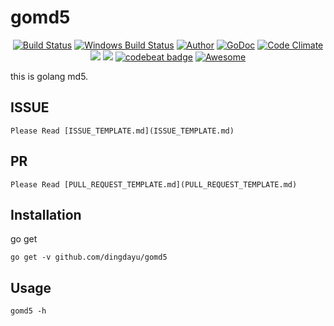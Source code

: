 # gomd5

<p align="center">
  <a href="https://travis-ci.org/dingdayu/gomd5"><img src="https://travis-ci.org/dingdayu/gomd5.svg?branch=master" alt="Build Status"></img></a>
  <a href="https://ci.appveyor.com/project/dingdayu/gomd5"><img src="https://ci.appveyor.com/api/projects/status/github/dingdayu/gomd5?svg=true&branch=master&passingText=Windows%20-%20OK&failingText=Windows%20-%20failed&pendingText=Windows%20-%20pending" alt="Windows Build Status"></a>
  <a href="https://blog.dingxiaoyu.com"><img src="https://img.shields.io/badge/author-@dingdayu-blue.svg?style=flat" alt="Author"></a>
  <a href="https://godoc.org/github.com/dingdayu/gomd5"><img src="https://godoc.org/github.com/dingdayu/gomd5?status.svg" alt="GoDoc"></a>
  <a href="https://codeclimate.com/github/dingdayu/gomd5"><img src="https://codeclimate.com/github/dingdayu/gomd5/badges/gpa.svg" alt="Code Climate"></img></a>
  <a href="https://codeclimate.com/github/dingdayu/gomd5/coverage"><img src="https://codeclimate.com/github/dingdayu/gomd5/badges/coverage.svg" /></a>
  <a href="https://goreportcard.com/report/github.com/dingdayu/gomd5"><img src="https://goreportcard.com/badge/github.com/dingdayu/gomd5" /></a>
  <a href="https://codebeat.co/projects/github-com-dingdayu-gomd5-master"><img alt="codebeat badge" src="https://codebeat.co/badges/e2e32faa-3099-4628-88a6-fbb57fea21cd" /></a>
  <a href="https://github.com/avelino/awesome-go"><img alt="Awesome" src="https://cdn.rawgit.com/sindresorhus/awesome/d7305f38d29fed78fa85652e3a63e154dd8e8829/media/badge.svg" /></a>
</p>

this is golang md5.

## ISSUE
    Please Read [ISSUE_TEMPLATE.md](ISSUE_TEMPLATE.md)
    
## PR
    Please Read [PULL_REQUEST_TEMPLATE.md](PULL_REQUEST_TEMPLATE.md)
        
## Installation

go get
```
go get -v github.com/dingdayu/gomd5
```

## Usage

```
gomd5 -h
```